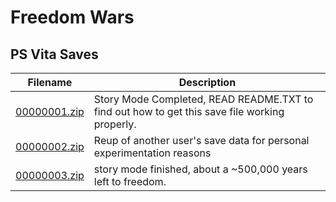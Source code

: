 # Freedom Wars

## PS Vita Saves

| Filename | Description |
|----------|-------------|
| [00000001.zip](00000001.zip) | Story Mode Completed, READ README.TXT to find out how to get this save file working properly.  |
| [00000002.zip](00000002.zip) | Reup of another user&#39;s save data for personal experimentation reasons  |
| [00000003.zip](00000003.zip) | story mode finished, about a ~500,000 years left to freedom.  |
